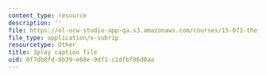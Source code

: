 ```yaml
---
content_type: resource
description: ''
file: https://ol-ocw-studio-app-qa.s3.amazonaws.com/courses/15-071-the-analytics-edge-spring-2017/0f7db0fd8b39e68e9df1c1dfbf96d0aa_CLaRAzHxJGo.srt
file_type: application/x-subrip
resourcetype: Other
title: 3play caption file
uid: 0f7db0fd-8b39-e68e-9df1-c1dfbf96d0aa
---
```

